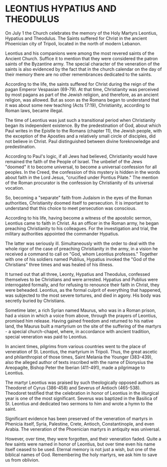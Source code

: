 # LEONTIUS HYPATIUS AND THEODULUS

On July 1 the Church celebrates the memory of the Holy Martyrs Leontius, Hypatius and Theodulus. The Saints suffered for Christ in the ancient Phoenician city of Tripoli, located in the north of modern Lebanon.

Leontius and his companions were among the most revered saints of the Ancient Church. Suffice it to mention that they were considered the patron saints of the Byzantine army. The special character of the veneration of the saints is also evidenced by the fact that in the church calendar on the day of their memory there are no other remembrances dedicated to the saints.

According to the life, the saints suffered for Christ during the reign of the pagan Emperor Vespasian (69-79). At that time, Christianity was perceived by most pagans as part of the Jewish religion, and therefore, as an ancient religion, was allowed. But as soon as the Romans began to understand that it was about some new teaching (Acts 17:19), Christianity, according to Roman laws, became illegal.

The time of Leontius was just such a transitional period when Christianity began its independent existence. By the predestination of God, about which Paul writes in the Epistle to the Romans (chapter 11), the Jewish people, with the exception of the Apostles and a relatively small circle of disciples, did not believe in Christ. Paul distinguished between divine foreknowledge and predestination.

According to Paul's logic, if all Jews had believed, Christianity would have remained the faith of the People of Israel. The unbelief of the Jews "doomed" it to become universal, to become a universal confession for all peoples. In the Creed, the confession of this mystery is hidden in the words about faith in the Lord Jesus, "crucified under Pontius Pilate." The mention of the Roman procurator is the confession by Christianity of its universal vocation.

So, becoming a "separate" faith from Judaism in the eyes of the Roman authorities, Christianity doomed itself to persecution. It is important to understand that this choice to meet persecution was conscious.

According to his life, having become a witness of the apostolic sermon, Leontius came to faith in Christ. As an officer in the Roman army, he began preaching Christianity to his colleagues. For the investigation and trial, the military authorities appointed the commander Hypatius.

The latter was seriously ill. Simultaneously with the order to deal with the whole rigor of the case of preaching Christianity in the army, in a vision he received a command to call on "God, whom Leontius professes." Together with one of his soldiers named Publius, Hypatius invoked the "God of the Christians" three times and was healed of his illness.

It turned out that all three, Leonty, Hypatius and Theodulus, confessed themselves to be Christians and were arrested. Hypatius and Publius were interrogated formally, and for refusing to renounce their faith in Christ, they were beheaded. Leontius, as the formal culprit of everything that happened, was subjected to the most severe tortures, and died in agony. His body was secretly buried by Christians.

Sometime later, a rich Syrian named Maurus, who was in a Roman prison, had a vision in which a voice from above, through the prayers of Leontius, promised him release. Having gained freedom and returned to his native land, the Maurus built a martyrium on the site of the suffering of the martyrs - a special church-chapel, where, in accordance with ancient tradition, special veneration was paid to Leontius.

In ancient times, pilgrims from various countries went to the place of veneration of St. Leontius, the martyrium in Tripoli. Thus, the great ascetic and philanthropist of those times, Saint Melania the Younger (383-439), also the alleged author of texts inscribed with the name of Dionysius the Areopagite, Bishop Peter the Iberian (411-491), made a pilgrimage to Leontius.

The martyr Leontius was praised by such theologically opposed authors as Theodoret of Cyrus (386-458) and Severus of Antioch (465-538). Theodoret testified that the celebration in honor of Leontius in the liturgical year is one of the most significant. Severus was baptized in the Basilica of St. Leontius and dedicated two sermons to him and wrote a hymn to the saint.

Significant evidence has been preserved of the veneration of martyrs in Phenicia itself, Syria, Palestine, Crete, Antioch, Constantinople, and even Arabia. The veneration of the Phoenician martyrs in antiquity was universal.

However, over time, they were forgotten, and their veneration faded. Quite a few saints were named in honor of Leontius, but over time even his name itself ceased to be used. Eternal memory is not just a wish, but one of the biblical names of God. Remembering the holy martyrs, we ask him to save us from oblivion.
